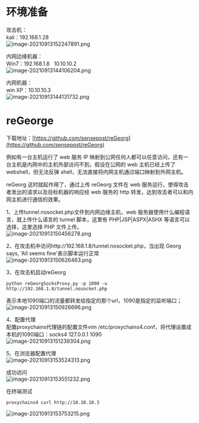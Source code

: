 
# 环境准备
攻击机：<br />kali：192.168.1.28<br />![image-20210913152247891.png](_img/assets/1655878405919-892eff96-e15d-4fce-a3de-d9a8c67375ee.png)

内网边缘机器：<br />Win7：192.168.1.8   10.10.10.2<br />![image-20210913144106204.png](_img/assets/1655878413898-a877d649-9daa-482d-a569-5c7fea40a303.png)

内网机器：<br />win XP：10.10.10.3<br />![image-20210913144131732.png](_img/assets/1655878421915-9229c3d0-8871-4f0d-9604-789af42ff2b1.png)


# reGeorge
下载地址：[https://github.com/sensepost/reGeorg](https://github.com/sensepost/reGeorg)

例如有一台主机运行了 web 服务 IP 映射到公网任何人都可以任意访问，还有一台主机是内网中的主机外部访问不到。假设在公网的 web 主机已经上传了 webshell，但无法反弹 shell，无法直接将内网主机通过端口映射到外网主机。

reGeorg 这时就起作用了，通过上传 reGeorg 文件在 web 服务运行，使得攻击者发出的请求以及目标机器的响应经 web 服务的 http 转发，达到攻击者可以和内网主机进行通信的效果。

1、上传tunnel.nosocket.php文件到内网边缘主机，web 服务器使用什么编程语言，就上传什么语言的 tunnel 脚本，这里有 PHP|JSP|ASPX|ASHX 等语言可以选择，这里选择 PHP 文件上传。<br />![image-20210913150456278.png](_img/assets/1655878441103-feaf1ca5-6258-4221-936a-a4b32e6b965a.png)

2、在攻击机中访问http://192.168.1.8/tunnel.nosocket.php，当出现 Georg says, 'All seems fine'表示脚本运行正常<br />![image-20210913150626463.png](_img/assets/1655878447382-83eb58f3-a5aa-460c-bc37-47a7cf56a93f.png)

3、在攻击机启动reGeorg
```
python reGeorgSocksProxy.py -p 1090 -u http://192.168.1.8/tunnel.nosocket.php
```
表示本地1090端口的流量都转发给指定的那个url，1090是指定的监听端口；<br />![image-20210913150926696.png](_img/assets/1655878455719-157a514f-3d31-4591-8c43-27ca462c1eb3.png)

4、配置代理<br />配置proxychains代理链的配置文件vim /etc/proxychains4.conf，将代理设置成本机的1090端口：socks4 127.0.0.1 1090<br />![image-20210913151239304.png](_img/assets/1655878469831-707c39c1-d1a6-4e8a-b449-a1d4469350e8.png)

5、在浏览器配置代理<br />![image-20210913153524313.png](_img/assets/1655878474340-009b1714-e0b0-451b-863e-933a950c05ae.png)

成功访问<br />![image-20210913153551232.png](_img/assets/1655878478402-bf7dfc8d-5b5e-43f0-b066-786233f63941.png)

在终端测试
```
proxychains4 curl http://10.10.10.3
```
![image-20210913153753215.png](_img/assets/1655878487145-28b1b15c-b78b-4eca-b5f7-6ec4d05ad8c8.png)
